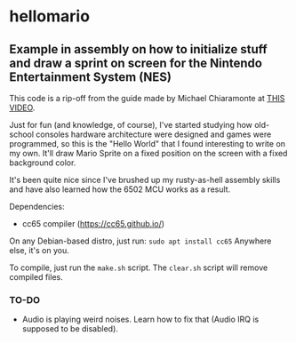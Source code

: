 # hellomario

## Example in assembly on how to initialize stuff and draw a sprint on screen for the Nintendo Entertainment System (NES)

This code is a rip-off from the guide made by Michael Chiaramonte at [THIS VIDEO](https://www.youtube.com/watch?v=LeCGYp0JWok).

Just for fun (and knowledge, of course), I've started studying how old-school consoles hardware architecture were designed and games were programmed, so this is the "Hello World" that I found interesting to write on my own. It'll draw Mario Sprite on a fixed position on the screen with a fixed background color.

It's been quite nice since I've brushed up my rusty-as-hell assembly skills and have also learned how the 6502 MCU works as a result.

Dependencies:

- cc65 compiler (https://cc65.github.io/)

On any Debian-based distro, just run: `sudo apt install cc65`
Anywhere else, it's on you.

To compile, just run the `make.sh` script.
The `clear.sh` script will remove compiled files.

### TO-DO
- Audio is playing weird noises. Learn how to fix that (Audio IRQ is supposed to be disabled).

